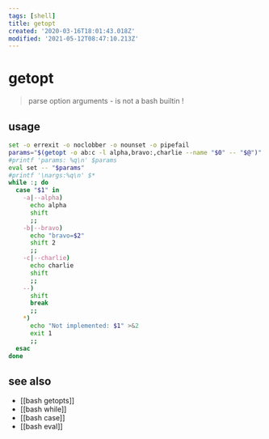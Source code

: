 ```yaml
---
tags: [shell]
title: getopt
created: '2020-03-16T18:01:43.018Z'
modified: '2021-05-12T08:47:10.213Z'
---
```


# getopt
> parse option arguments - is not a bash builtin !

## usage
```sh
set -o errexit -o noclobber -o nounset -o pipefail
params="$(getopt -o ab:c -l alpha,bravo:,charlie --name "$0" -- "$@")"
#printf 'params: %q\n' $params
eval set -- "$params"
#printf '\nargs:%q\n' $*
while :; do
  case "$1" in
    -a|--alpha)
      echo alpha
      shift
      ;;
    -b|--bravo)
      echo "bravo=$2"
      shift 2
      ;;
    -c|--charlie)
      echo charlie
      shift
      ;;
    --)
      shift
      break
      ;;
    *)
      echo "Not implemented: $1" >&2
      exit 1
      ;;
  esac
done
```

## see also
- [[bash getopts]]
- [[bash while]]
- [[bash case]]
- [[bash eval]]
